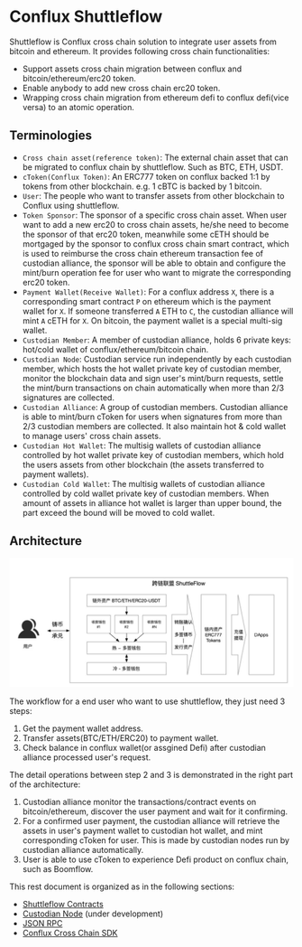 # Conflux Shuttleflow

Shuttleflow is Conflux cross chain solution to integrate user assets from bitcoin and
ethereum. It provides following cross chain functionalities:
* Support assets cross chain migration between conflux and bitcoin/ethereum/erc20 token.
* Enable anybody to add new cross chain erc20 token.
* Wrapping cross chain migration from ethereum defi to conflux defi(vice versa) to an atomic operation.

## Terminologies
* `Cross chain asset(reference token)`: The external chain asset that can be migrated to conflux chain by shuttleflow. Such as BTC, ETH, USDT.
* `cToken(Conflux Token)`: An ERC777 token on conflux backed 1:1 by tokens from other blockchain. e.g. 1 cBTC is backed by 1 bitcoin.
* `User`: The people who want to transfer assets from other blockchain to Conflux using shuttleflow.
* `Token Sponsor`: The sponsor of a specific cross chain asset. When user want to add a new erc20 to cross chain assets, 
he/she need to become the sponsor of that erc20 token, meanwhile some cETH should be mortgaged by the sponsor to conflux cross chain smart contract, which is used to reimburse the cross chain ethereum transaction 
fee of custodian alliance, the sponsor will be able to obtain and configure the mint/burn operation fee for user who want to migrate the corresponding erc20 token. 
* `Payment Wallet(Receive Wallet)`: For a conflux address `X`, there is a corresponding smart contract `P` on ethereum which is 
the payment wallet for `X`. If someone transferred `A` ETH to `C`, the custodian alliance will mint `A` cETH for 
`X`. On bitcoin, the payment wallet is a special multi-sig wallet.
* `Custodian Member`: A member of custodian alliance, holds 6 private keys: hot/cold wallet of conflux/ethereum/bitcoin chain.
* `Custodian Node`: Custodian service run independently by each custodian member, which hosts the hot wallet private key of 
custodian member, monitor the blockchain data and sign user's mint/burn requests, settle the mint/burn transactions on chain automatically
 when more than 2/3 signatures are collected.
* `Custodian Alliance`: A group of custodian members. Custodian alliance is able to mint/burn cToken for users when signatures from 
more than 2/3 custodian members are collected. It also maintain hot & cold wallet to manage users' cross chain assets.
* `Custodian Hot Wallet`: The multisig wallets of custodian alliance controlled by hot wallet private key of custodian members, which hold the users assets from other blockchain
(the assets transferred to payment wallets).
* `Custodian Cold Wallet`: The multisig wallets of custodian alliance controlled by cold wallet private key of custodian members. When amount of assets in alliance hot wallet is larger than upper bound, the part exceed the bound will be moved to cold wallet.
## Architecture
![Architecture](img/architecture.jpeg)

The workflow for a end user who want to use shuttleflow, they just need 3 steps:
1. Get the payment wallet address.
2. Transfer assets(BTC/ETH/ERC20) to payment wallet.
3. Check balance in conflux wallet(or assgined Defi) after custodian alliance processed user's request.

The detail operations between step 2 and 3 is demonstrated in the right part of the architecture:
1. Custodian alliance monitor the transactions/contract events on bitcoin/ethereum, discover the 
user payment and wait for it confirming.
2. For a confirmed user payment, the custodian alliance will retrieve the assets in user's 
payment wallet to custodian hot wallet, and mint corresponding cToken for user. This is 
made by custodian nodes run by custodian alliance automatically. 
3. User is able to use cToken to experience Defi product on conflux chain, such as Boomflow.

This rest document is organized as in the following sections:
* [Shuttleflow Contracts](smart_contract.md)
* [Custodian Node](custodian.md) (under development)
* [JSON RPC](json_rpc.md)
* [Conflux Cross Chain SDK](sdk.md)
